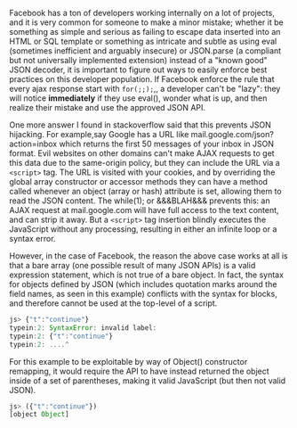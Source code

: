 Facebook has a ton of developers working internally on a lot of projects, and it is very common for someone to make a minor mistake; whether it be something as simple and serious as failing to escape data inserted into an HTML or SQL template or something as intricate and subtle as using eval (sometimes inefficient and arguably insecure) or JSON.parse (a compliant but not universally implemented extension) instead of a "known good" JSON decoder, it is important to figure out ways to easily enforce best practices on this developer population.
If Facebook enforce the rule that every ajax response start with `for(;;);`,, a developer can't be "lazy": they will notice **immediately** if they use eval(), wonder what is up, and then realize their mistake and use the approved JSON API.

One more answer I found in stackoverflow said that this prevents JSON hijacking. For example,say Google has a URL like mail.google.com/json?action=inbox which returns the first 50 messages of your inbox in JSON format. Evil websites on other domains can't make AJAX requests to get this data due to the same-origin policy, but they can include the URL via a `<script>` tag. The URL is visited with your cookies, and by overriding the global array constructor or accessor methods they can have a method called whenever an object (array or hash) attribute is set, allowing them to read the JSON content.
The while(1); or &&&BLAH&&& prevents this: an AJAX request at mail.google.com will have full access to the text content, and can strip it away. But a `<script>` tag insertion blindly executes the JavaScript without any processing, resulting in either an infinite loop or a syntax error.

However, in the case of Facebook, the reason the above case works at all is that a bare array (one possible result of many JSON APIs) is a valid expression statement, which is not true of a bare object.
In fact, the syntax for objects defined by JSON (which includes quotation marks around the field names, as seen in this example) conflicts with the syntax for blocks, and therefore cannot be used at the top-level of a script.
```javascript
js> {"t":"continue"}
typein:2: SyntaxError: invalid label:
typein:2: {"t":"continue"}
typein:2: ....^
```
For this example to be exploitable by way of Object() constructor remapping, it would require the API to have instead returned the object inside of a set of parentheses, making it valid JavaScript (but then not valid JSON).
```javascript
js> ({"t":"continue"})
[object Object]
```
